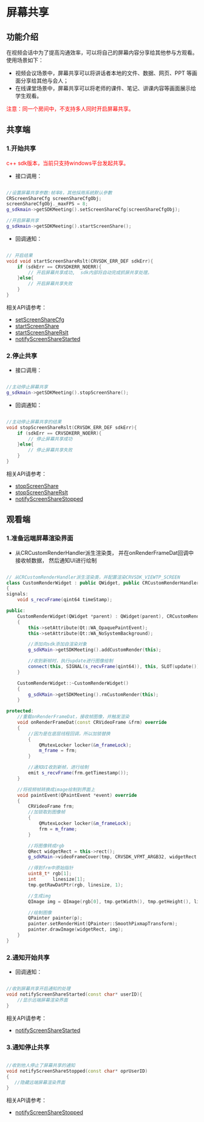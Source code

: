 # 屏幕共享

## 功能介绍

在视频会话中为了提高沟通效率，可以将自己的屏幕内容分享给其他参与方观看。 </br>
使用场景如下：
* 视频会议场景中，屏幕共享可以将讲话者本地的文件、数据、网页、PPT 等画面分享给其他与会人；
* 在线课堂场景中，屏幕共享可以将老师的课件、笔记、讲课内容等画面展示给学生观看。

<font color="#FF0000">注意：同一个房间中，不支持多人同时开启屏幕共享。</font>


## 共享端

<h3 id=startshare>1.开始共享</h3>
<font color="#FF0000">c++ sdk版本，当前只支持windows平台发起共享。</font>

- 接口调用：

```cpp

//设置屏幕共享参数:帧率8，其他採用系統默认參數
CRScreenShareCfg screenShareCfgObj;
screenShareCfgObj._maxFPS = 8;
g_sdkmain->getSDKMeeting().setScreenShareCfg(screenShareCfgObj);

//开启屏幕共享
g_sdkmain->getSDKMeeting().startScreenShare();
```

- 回调通知：

```cpp

// 开启结果
void void startScreenShareRslt(CRVSDK_ERR_DEF sdkErr){
    if (sdkErr == CRVSDKERR_NOERR){
        // 开启屏幕共享成功,  sdk内部将自动完成抓屏共享处理。
    }else{
        // 开启屏幕共享失败
    }
}

```

相关API请参考：
* [setScreenShareCfg](Apis.md#setScreenShareCfg)
* [startScreenShare](Apis.md#startScreenShare)
* [startScreenShareRslt](Apis.md#startScreenShareRslt)
* [notifyScreenShareStarted](Apis.md#notifyScreenShareStarted)


<h3 id=stopshare>2.停止共享</h3>

- 接口调用：

```cpp

//主动停止屏幕共享
g_sdkmain->getSDKMeeting().stopScreenShare();

```

- 回调通知：

```cpp

//主动停止屏幕共享的结果
void stopScreenShareRslt(CRVSDK_ERR_DEF sdkErr){
    if (sdkErr == CRVSDKERR_NOERR){
        // 停止屏幕共享成功
    }else{
        // 停止屏幕共享失败
    }
}

```

相关API请参考：
 * [stopScreenShare](Apis.md#stopScreenShare)
 * [stopScreenShareRslt](Apis.md#stopScreenShareRslt)
 * [notifyScreenShareStopped](Apis.md#notifyScreenShareStopped)

## 观看端

<h3 id=CustomRenderWidget>1.准备远端屏幕渲染界面</h3>

- 从CRCustomRenderHandler派生渲染类， 并在onRenderFrameDat回调中接收帧数据， 然后通知UI进行绘制


```cpp

// 从CRCustomRenderHandler派生渲染类，并配置渲染CRVSDK_VIEWTP_SCREEN
class CustomRenderWidget : public QWidget, public CRCustomRenderHandler
{
signals:
    void s_recvFrame(qint64 timeStamp);

public:
    CustomRenderWidget(QWidget *parent) : QWidget(parent), CRCustomRenderHandler(CRVSDK_VIEWTP_SCREEN)
    {
        this->setAttribute(Qt::WA_OpaquePaintEvent);
        this->setAttribute(Qt::WA_NoSystemBackground);

        //添加向sdk添加自渲染对象
        g_sdkMain->getSDKMeeting().addCustomRender(this);

        //收到新帧时，执行update进行图像给制
        connect(this, SIGNAL(s_recvFrame(qint64)), this, SLOT(update()));
    }

    CustomRenderWidget::~CustomRenderWidget()
    {
        g_sdkMain->getSDKMeeting().rmCustomRender(this);
    }

protected:
	//重载onRenderFrameDat，接收帧图像，并触发渲染
	void onRenderFrameDat(const CRVideoFrame &frm) override
    {
		//因为是在底层线程回调，所以加锁替换
		{
			QMutexLocker locker(&m_frameLock);
			m_frame = frm;
		}

		//通知UI收到新帧，进行绘制
		emit s_recvFrame(frm.getTimestamp());
    }

	//将视频帧转换成image绘制到界面上
	void paintEvent(QPaintEvent *event) override
    {
        CRVideoFrame frm;
		//加锁取到图像帧
		{
			QMutexLocker locker(&m_frameLock);
			frm = m_frame;
		}

		//将图像转成rgb
    	QRect widgetRect = this->rect();
		g_sdkMain->videoFrameCover(tmp, CRVSDK_VFMT_ARGB32, widgetRect.width(), widgetRect.height());

		//得到frm中原始指针
		uint8_t* rgb[1];
		int      linesize[1];
		tmp.getRawDatPtr(rgb, linesize, 1);

		//生成img
		QImage img = QImage(rgb[0], tmp.getWidth(), tmp.getHeight(), linesize[0], QImage::Format_RGB32);

		//绘制图像
		QPainter painter(p);
		painter.setRenderHint(QPainter::SmoothPixmapTransform);
		painter.drawImage(widgetRect, img);
    }
}
```

<h3 id=notifyScreenShareStarted>2.通知开始共享</h3>

- 回调通知：

```cpp

//收到屏幕共享开启通知的处理
void notifyScreenShareStarted(const char* userID){
	//显示远端屏幕渲染界面
}

```

相关API请参考：
 * [notifyScreenShareStarted](Apis.md#notifyScreenShareStarted)


<h3 id=notifyScreenShareStopped>3.通知停止共享</h3>

```cpp

//收到他人停止了屏幕共享的通知
void notifyScreenShareStopped(const char* oprUserID)
{
   //隐藏远端屏幕渲染界面
}
```

相关API请参考：
 * [notifyScreenShareStopped](Apis.md#notifyScreenShareStopped)
